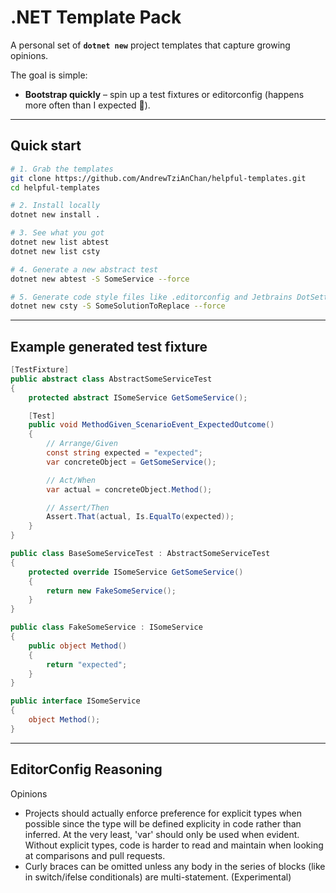 # .NET Template Pack

A personal set of **`dotnet new`** project templates that capture growing opinions.

The goal is simple:

* **Bootstrap quickly** – spin up a test fixtures or editorconfig (happens more often than I expected 🙁).

---

## Quick start

```bash
# 1. Grab the templates
git clone https://github.com/AndrewTziAnChan/helpful-templates.git
cd helpful-templates

# 2. Install locally
dotnet new install .

# 3. See what you got
dotnet new list abtest
dotnet new list csty

# 4. Generate a new abstract test
dotnet new abtest -S SomeService --force

# 5. Generate code style files like .editorconfig and Jetbrains DotSettings
dotnet new csty -S SomeSolutionToReplace --force
```

---

## Example generated test fixture

```csharp
[TestFixture]
public abstract class AbstractSomeServiceTest
{
    protected abstract ISomeService GetSomeService();

    [Test]
    public void MethodGiven_ScenarioEvent_ExpectedOutcome()
    {
        // Arrange/Given
        const string expected = "expected";
        var concreteObject = GetSomeService();

        // Act/When
        var actual = concreteObject.Method();

        // Assert/Then
        Assert.That(actual, Is.EqualTo(expected));
    }
}

public class BaseSomeServiceTest : AbstractSomeServiceTest
{
    protected override ISomeService GetSomeService()
    {
        return new FakeSomeService();
    }
}

public class FakeSomeService : ISomeService
{
    public object Method()
    {
        return "expected";
    }
}

public interface ISomeService
{
    object Method();
}
```

---

## EditorConfig Reasoning

Opinions

- Projects should actually enforce preference for explicit types when possible since the type will be defined explicity in code rather than inferred. At the very least, 'var' should only be used when evident. Without explicit types, code is harder to read and maintain when looking at comparisons and pull requests.
- Curly braces can be omitted unless any body in the series of blocks (like in switch/ifelse conditionals) are multi-statement. (Experimental)

